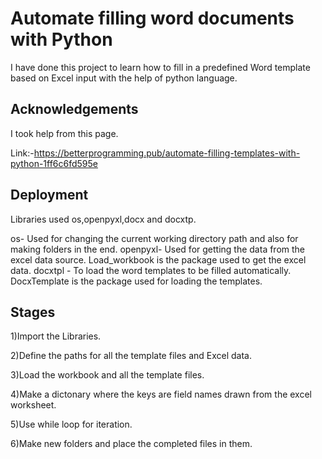 
# Automate filling word documents with Python

I have done this project to learn how to fill in a predefined Word template based on Excel input with the help of python language.



## Acknowledgements
I took help from this page. 

Link:-https://betterprogramming.pub/automate-filling-templates-with-python-1ff6c6fd595e

## Deployment

Libraries used os,openpyxl,docx and docxtp.

os- Used for changing the current working directory path and also for making folders in the end.
openpyxl- Used for getting the data from the excel data source. Load_workbook is the package used to get the excel data.
docxtpl - To load the word templates to be filled automatically. DocxTemplate is the package used for loading the templates.

## Stages

1)Import the Libraries.

2)Define the paths for all the template files and Excel data.

3)Load the workbook and all the template files.

4)Make a dictonary where the keys are field names drawn from the excel worksheet.

5)Use while loop for iteration.

6)Make new folders and place the completed files in them.

